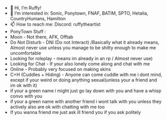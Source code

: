 - 👋 Hi, I’m Ruffy!
- 👀 I’m interested in: Sonic, Ponytown, FNAF, BATIM, SPTO, Hetalia, CountryHumans, Hamilton
- 📫 How to reach me: Discord: ruffytheartist
- PonyTown Stuff :
- Moon - Not there, AFK, Offtab
- Do Not Disturb - DNI (Do not Interact) /Basically what it already means, Almost never use unless you manage to be shitty enough to make me uncomfortable
- Looking for roleplay - means im already in an rp / Almost never use)
- Looking for Chat - If your also lonely come along and chat with me
- Online - Probably very focused on making skins
- C+H (Cuddles + Hiding) - Anyone can come cuddle with me i dont mind, except if your weird or doing anything sexual(unless your a friend and im ok with it)
- if your a green name i might just go lay down with you and have a whisp convo with you
- if your a green name with another friend i wont talk with you unless they actively also are ok with chatting with me too
- If you wanna friend me just ask ill friend you if you ask politely
